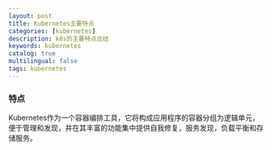 ```yaml
---
layout: post
title: Kubernetes主要特点
categories: [kubernetes]
description: k8s的主要特点总结
keywords: kubernetes
catalog: true
multilingual: false
tags: kubernetes
---
```


### 特点
Kubernetes作为一个容器编排工具，它将构成应用程序的容器分组为逻辑单元，便于管理和发现，并在其丰富的功能集中提供自我修复，服务发现，负载平衡和存储服务。
